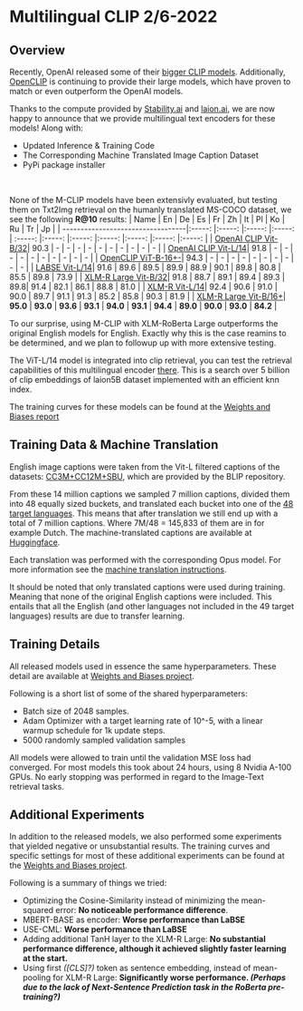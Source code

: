 # Multilingual CLIP 2/6-2022

## Overview
Recently, OpenAI released some of their [bigger CLIP models](https://github.com/openai/CLIP/blob/main/model-card.md). Additionally, [OpenCLIP](https://github.com/mlfoundations/open_clip) is continuing to provide their large models, which have proven to match or even outperform the OpenAI models.

Thanks to the compute provided by [Stability.ai](https://stability.ai/) and [laion.ai](https://laion.ai/), we are now happy to announce that we provide multilingual text encoders for these models!
Along with:
 - Updated Inference & Training Code
 - The Corresponding Machine Translated Image Caption Dataset
 - PyPi package installer
 
 <br>
 
None of the M-CLIP models have been extensivly evaluated, but testing them on Txt2Img retrieval on the humanly translated MS-COCO dataset, we see the following **R@10** results:
| Name | En | De | Es | Fr | Zh | It | Pl | Ko | Ru | Tr | Jp |
| ----------------------------------|:-----: |:-----: |:-----: |:-----: | :-----: |:-----: |:-----: |:-----: |:-----: |:-----: |:-----: |
| [OpenAI CLIP Vit-B/32](https://github.com/openai/CLIP)| 90.3 | - | - | - | - | - | - | - | - | - | - |
| [OpenAI CLIP Vit-L/14](https://github.com/openai/CLIP)| 91.8 | - | - | - | - | - | - | - | - | - | - |
| [OpenCLIP ViT-B-16+-](https://github.com/openai/CLIP)| 94.3 | - | - | - | - | - | - | - | - | - | - |
| [LABSE Vit-L/14](https://huggingface.co/M-CLIP/LABSE-Vit-L-14)| 91.6 | 89.6 | 89.5 | 89.9 | 88.9 | 90.1 | 89.8 | 80.8 | 85.5 | 89.8 | 73.9 |
| [XLM-R Large Vit-B/32](https://huggingface.co/M-CLIP/XLM-Roberta-Large-Vit-B-32)| 91.8 | 88.7 | 89.1 | 89.4 | 89.3 | 89.8| 91.4 | 82.1 | 86.1 | 88.8 | 81.0 |
| [XLM-R Vit-L/14](https://huggingface.co/M-CLIP/XLM-Roberta-Large-Vit-L-14)| 92.4 | 90.6 | 91.0 | 90.0 | 89.7 | 91.1 | 91.3 | 85.2 | 85.8 | 90.3 | 81.9 |
| [XLM-R Large Vit-B/16+](https://huggingface.co/M-CLIP/XLM-Roberta-Large-Vit-B-16Plus)| <b>95.0</b> | <b>93.0</b> | <b>93.6</b> | <b>93.1</b> | <b>94.0</b> | <b>93.1</b> | <b>94.4</b> | <b>89.0</b> | <b>90.0</b> | <b>93.0</b> | <b>84.2</b> |

To our surprise, using M-CLIP with XLM-RoBerta Large outperforms the original English models for English. Exactly why this is the case reamins to be determined, and we plan to followup up with more extensive testing.

The ViT-L/14 model is integrated into clip retrieval, you can test the retrieval capabilities of this multilingual encoder [there](https://rom1504.github.io/clip-retrieval/?useMclip=true&query=%E9%BB%84%E8%89%B2%E3%81%84%E7%8C%AB). This is a search over 5 billion of clip embeddings of laion5B dataset implemented with an efficient knn index.

The training curves for these models can be found at the [Weights and Biases report](https://wandb.ai/freddefrallan/M-CLIP/reports/M-CLIP-2-6-2022--VmlldzoyMTE1MjU1/edit?firstReport&runsetFilter)

## Training Data & Machine Translation
English image captions were taken from the Vit-L filtered captions of the datasets: [CC3M+CC12M+SBU](https://github.com/salesforce/BLIP#pre-training-datasets-download), which are provided by the BLIP repository.

From these 14 million captions we sampled 7 million captions, divided them into 48 equally sized buckets, and translated each bucket into one of the [48 target languages](https://github.com/FreddeFrallan/Multilingual-CLIP/blob/main/translation/data/fine_tune_languages.csv). This means that after translation we still end up with a total of 7 million captions. Where 7M/48 = 145,833 of them are in for example Dutch.
The machine-translated captions are available at [Huggingface](https://huggingface.co/datasets/M-CLIP/ImageCaptions-7M-Translations).

Each translation was performed with the corresponding Opus model. For more information see the [machine translation instructions](https://github.com/FreddeFrallan/Multilingual-CLIP/tree/main/translation).

It should be noted that only translated captions were used during training. Meaning that none of the original English captions were included. This entails that all the English (and other languages not included in the 49 target languages) results are due to transfer learning.

## Training Details
All released models used in essence the same hyperparameters. These detail are available at [Weights and Biases project](https://wandb.ai/freddefrallan/M-CLIP?workspace=user-freddefrallan).

Following is a short list of some of the shared hyperparameters:
 - Batch size of 2048 samples.
 - Adam Optimizer with a target learning rate of 10^-5, with a linear warmup schedule for 1k update steps.
 - 5000 randomly sampled validation samples

All models were allowed to train until the validation MSE loss had converged. For most models this took about 24 hours, using 8 Nvidia A-100 GPUs. No early stopping was performed in regard to the Image-Text retrieval tasks.

## Additional Experiments
In addition to the released models, we also performed some experiments that yielded negative or unsubstantial results. The training curves and specific settings for most of these additional experiments can be found at the [Weights and Biases project](https://wandb.ai/freddefrallan/M-CLIP?workspace=user-freddefrallan).

Following is a summary of things we tried:

- Optimizing the Cosine-Similarity instead of minimizing the mean-squared error: **No noticeable performance difference**.
 - MBERT-BASE as encoder: **Worse performance than LaBSE**
 - USE-CML: **Worse performance than LaBSE**
 - Adding additional TanH layer to the XLM-R Large: **No substantial performance difference, although it achieved slightly faster learning at the start.**
 - Using first *([CLS]?)* token as sentence embedding, instead of mean-pooling for XLM-R Large: **Significantly worse performance. *(Perhaps due to the lack of Next-Sentence Prediction task in the RoBerta pre-training?)***
